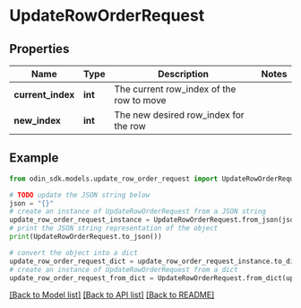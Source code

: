 # UpdateRowOrderRequest


## Properties

Name | Type | Description | Notes
------------ | ------------- | ------------- | -------------
**current_index** | **int** | The current row_index of the row to move | 
**new_index** | **int** | The new desired row_index for the row | 

## Example

```python
from odin_sdk.models.update_row_order_request import UpdateRowOrderRequest

# TODO update the JSON string below
json = "{}"
# create an instance of UpdateRowOrderRequest from a JSON string
update_row_order_request_instance = UpdateRowOrderRequest.from_json(json)
# print the JSON string representation of the object
print(UpdateRowOrderRequest.to_json())

# convert the object into a dict
update_row_order_request_dict = update_row_order_request_instance.to_dict()
# create an instance of UpdateRowOrderRequest from a dict
update_row_order_request_from_dict = UpdateRowOrderRequest.from_dict(update_row_order_request_dict)
```
[[Back to Model list]](../README.md#documentation-for-models) [[Back to API list]](../README.md#documentation-for-api-endpoints) [[Back to README]](../README.md)


